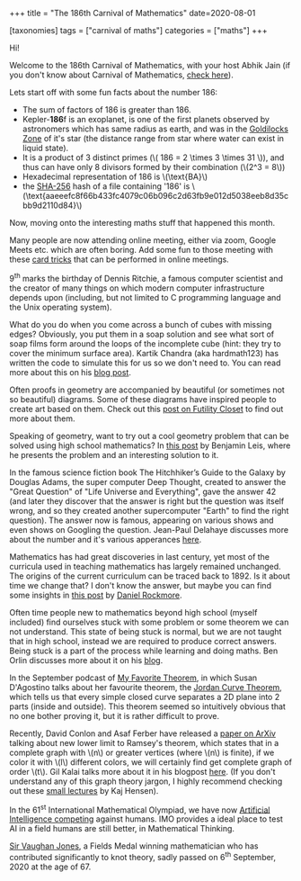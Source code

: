 +++
title = "The 186th Carnival of Mathematics"
date=2020-08-01

[taxonomies]
tags = ["carnival of maths"]
categories = ["maths"]
+++

Hi!

Welcome to the 186th Carnival of Mathematics, with your host Abhik Jain (if you don't know about Carnival of Mathematics, [check here](https://aperiodical.com/carnival-of-mathematics/)).

Lets start off with some fun facts about the number 186:

- The sum of factors of 186 is greater than 186.
- Kepler-**186**f is an exoplanet, is one of the first planets observed by astronomers which has same radius as earth, and was in the [Goldilocks Zone](https://exoplanets.nasa.gov/resources/323/goldilocks-zone/) of it's star (the distance range from star where water can exist in liquid state).
- It is a product of 3 distinct primes (\\( 186 = 2 \times 3 \times 31 \\)), and thus can have only 8 divisors formed by their combination (\\(2^3 = 8\\))
- Hexadecimal representation of 186 is \\(\text{BA}\\)
- the [SHA-256](https://en.wikipedia.org/wiki/SHA-2) hash of a file containing '186' is \\(\text{aaeeefc8f66b433fc4079c06b096c2d63fb9e012d5038eeb8d35cbb9d2110d84}\\)

Now, moving onto the interesting maths stuff that happened this month.

Many people are now attending online meeting, either via zoom, Google Meets etc. which are often boring. Add some fun to those meeting with these [card tricks](https://www.vanishingincmagic.com/blog/CATO) that can be performed in online meetings.

9<sup>th</sup> marks the birthday of Dennis Ritchie, a famous computer scientist and the creator of many things on which modern computer infrastructure depends upon (including, but not limited to C programming language and the Unix operating system).

What do you do when you come across a bunch of cubes with missing edges? Obviously, you put them in a soap solution and see what sort of soap films form around the loops of the incomplete cube (hint: they try to cover the minimum surface area). Kartik Chandra (aka hardmath123) has written the code to simulate this for us so we don't need to. You can read more about this on his [blog post](http://hardmath123.github.io/minimal-surface.html).

Often proofs in geometry are accompanied by beautiful (or sometimes not so beautiful) diagrams. Some of these diagrams have inspired people to create art based on them. Check out this [post on Futility Closet](https://www.futilitycloset.com/2020/09/04/art-and-artifice-2/) to find out more about them.

Speaking of geometry, want to try out a cool geometry problem that can be solved using high school mathematics? In [this post](https://blog.mathoffthegrid.com/2020/09/cool-geometry-problem-redux.html) by Benjamin Leis, where he presents the problem and an interesting solution to it.

In the famous science fiction book The Hitchhiker’s Guide to the Galaxy by Douglas Adams, the super computer Deep Thought, created to answer the "Great Question" of "Life Universe and Everything", gave the answer 42 (and later they discover that the answer is right but the question was itself wrong, and so they created another supercomputer "Earth" to find the right question). The answer now is famous, appearing on various shows and even shows on Googling the question. Jean-Paul Delahaye discusses more about the number and it's various apperances [here](https://www.scientificamerican.com/article/for-math-fans-a-hitchhikers-guide-to-the-number-42/).

Mathematics has had great discoveries in last century, yet most of the curricula used in teaching mathematics has largely remained unchanged. The origins of the current curriculum can be traced back to 1892. Is it about time we change that? I don't know the answer, but maybe you can find some insights in [this post](https://www.salon.com/2020/09/26/teaching-data-science-instead-of-calculus-high-schools-math-debate/) by [Daniel Rockmore](https://www.cs.dartmouth.edu/~rockmore/).

Often time people new to mathematics beyond high school (myself included) find ourselves stuck with some problem or some theorem we can not understand. This state of being stuck is normal, but we are not taught that in high school, instead we are required to produce correct answers. Being stuck is a part of the process while learning and doing maths. Ben Orlin discusses more about it on his [blog](https://mathwithbaddrawings.com/2017/09/20/the-state-of-being-stuck/).

In the September podcast of [My Favorite Theorem](https://podcasts.google.com/feed/aHR0cHM6Ly9rcGtudWRzb24uY29tL215LWZhdm9yaXRlLXRoZW9yZW0_Zm9ybWF0PXJzcw?sa=X&ved=2ahUKEwjwgtSjxYbsAhW6DLcAHTM5DyAQ4aUDegQIARAC), in which Susan D'Agostino talks about her favourite theorem, the [Jordan Curve Theorem](https://people.math.osu.edu/fiedorowicz.1/math655/Jordan.html#:~:text=The%20Jordan%20curve%20theorem%20is,theorem%2C%20let%20alone%20prove%20it.), which tells us that every simple closed curve separates a 2D plane into 2 parts (inside and outside). This theorem seemed so intuitively  obvious that no one bother proving it, but it is rather difficult to prove.

Recently, David Conlon and Asaf Ferber have released a [paper on ArXiv](https://arxiv.org/abs/2009.10458) talking about new lower limit to Ramsey's theorem, which states that in a complete graph with \\(n\\) or greater vertices  (where \\(n\\) is finite), if we color it with \\(l\\) different colors, we will certainly find get complete graph of order \\(t\\). Gil Kalai talks more about it in his blogpost [here](https://gilkalai.wordpress.com/2020/09/23/to-cheer-you-up-in-difficult-times-12-asaf-ferber-and-david-conlon-found-new-lower-bounds-for-diagonal-ramsey-numbers/). (If you don't understand any of this graph theory jargon, I highly recommend checking out these [small lectures](https://www.youtube.com/watch?v=7p76yYMth5A&ab_channel=EddieSantiagoBeck) by Kaj Hensen).

In the 61<sup>st</sup> International Mathematical Olympiad, we have now [Artificial Intelligence competing](https://www.quantamagazine.org/at-the-international-mathematical-olympiad-artificial-intelligence-prepares-to-go-for-the-gold-20200921/) against humans. IMO provides a ideal place to test AI in a field humans are still better, in Mathematical Thinking.

[Sir Vaughan Jones](https://en.wikipedia.org/wiki/Vaughan_Jones), a Fields Medal winning mathematician who has contributed significantly to knot theory, sadly passed on 6<sup>th</sup> September, 2020 at the age of 67.

